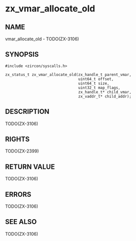 # zx_vmar_allocate_old

## NAME

<!-- Updated by update-docs-from-abigen, do not edit. -->

vmar_allocate_old - TODO(ZX-3106)

## SYNOPSIS

<!-- Updated by update-docs-from-abigen, do not edit. -->

```
#include <zircon/syscalls.h>

zx_status_t zx_vmar_allocate_old(zx_handle_t parent_vmar,
                                 uint64_t offset,
                                 uint64_t size,
                                 uint32_t map_flags,
                                 zx_handle_t* child_vmar,
                                 zx_vaddr_t* child_addr);
```

## DESCRIPTION

TODO(ZX-3106)

## RIGHTS

<!-- Updated by update-docs-from-abigen, do not edit. -->

TODO(ZX-2399)

## RETURN VALUE

TODO(ZX-3106)

## ERRORS

TODO(ZX-3106)

## SEE ALSO

TODO(ZX-3106)
